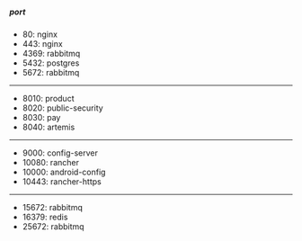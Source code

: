 ##### port
- 80: nginx
- 443: nginx
- 4369: rabbitmq
- 5432: postgres
- 5672: rabbitmq
- ---------------------------------
- 8010: product
- 8020: public-security
- 8030: pay
- 8040: artemis
- ---------------------------------
- 9000: config-server
- 10080: rancher
- 10000: android-config
- 10443: rancher-https
- ---------------------------------
- 15672: rabbitmq
- 16379: redis
- 25672: rabbitmq